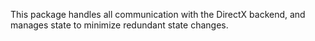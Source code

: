 This package handles all communication with the DirectX backend, and manages state
to minimize redundant state changes.
